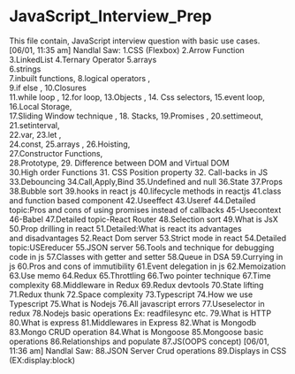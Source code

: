 # JavaScript_Interview_Prep
This file contain, JavaScript interview question with basic use cases.
[06/01, 11:35 am] Nandlal Saw: 1.CSS (Flexbox)
2.Arrow Function 
3.LinkedList 
4.Ternary Operator 
5.arrays  
6.strings  
7.inbuilt functions, 
8.logical operators ,  
9.if else , 
10.Closures  
11.while loop , 
12.for loop, 
13.Objects , 
14. Css selectors, 
15.event loop,  
16.Local Storage,  
17.Sliding Window technique , 
18. Stacks, 
19.Promises , 
20.settimeout,  
21.setinterval,  
22.var, 
23.let ,  
24.const, 
25.arrays , 
26.Hoisting,  
27.Constructor Functions,  
28.Prototype, 
29. Difference between DOM and Virtual DOM  
30.High order Functions 
31. CSS Position property 
32. Call-backs in JS    
33.Debouncing 
34.Call,Apply,Bind
35.Undefined and null 
36.State 
37.Props
38.Bubble sort
39.hooks in react js
40.lifecycle methods in reactjs
41.class and function based component
42.Useeffect
43.Useref
44.Detailed topic:Pros and cons of using promises instead of callbacks
45-Usecontext
46-Babel
47.Detailed topic-React Router
48.Selection sort
49.What is JsX
50.Prop drilling in react
51.Detailed:What is react its advantages and disadvantages
52.React Dom server
53.Strict mode in react
54.Detailed topic:USEreducer
55.JSON server
56.Tools and technique for debugging code in js
57.Classes with getter and setter 
58.Queue in DSA
59.Currying in js
60.Pros and cons of immutibility
61.Event delegation in js
62.Memoization
63.Use memo
64.Redux 
65.Throttling
66.Two pointer technique
67.Time complexity
68.Middleware in Redux
69.Redux devtools
70.State lifting
71.Redux thunk
72.Space complexity
73.Typescript
74.How we use Typescript
75.What is Nodejs
76.All javascript errors
77.Useselector in redux
78.Nodejs basic operations Ex: readfilesync etc.
79.What is HTTP
80.What is express
81.Middlewares in Express
82.What is Mongodb
83.Mongo CRUD operation
84.What is Mongoose
85.Mongoose basic operations
86.Relationships and populate
87.JS(OOPS concept)
[06/01, 11:36 am] Nandlal Saw: 88.JSON Server Crud operations
89.Displays in CSS (EX:display:block)
